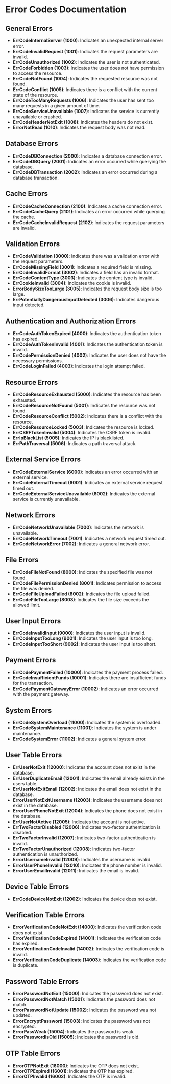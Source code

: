 # Error Codes Documentation

## **General Errors**

- **ErrCodeInternalServer (1000)**: Indicates an unexpected internal server error.
- **ErrCodeInvalidRequest (1001)**: Indicates the request parameters are invalid.
- **ErrCodeUnauthorized (1002)**: Indicates the user is not authenticated.
- **ErrCodeForbidden (1003)**: Indicates the user does not have permission to access the resource.
- **ErrCodeNotFound (1004)**: Indicates the requested resource was not found.
- **ErrCodeConflict (1005)**: Indicates there is a conflict with the current state of the resource.
- **ErrCodeTooManyRequests (1006)**: Indicates the user has sent too many requests in a given amount of time.
- **ErrCodeServiceUnavailable (1007)**: Indicates the service is currently unavailable or crashed.
- **ErrCodeHeaderNotExit (1008)**: Indicates the headers do not exist.
- **ErrorNotRead (1010)**: Indicates the request body was not read.

## **Database Errors**

- **ErrCodeDBConnection (2000)**: Indicates a database connection error.
- **ErrCodeDBQuery (2001)**: Indicates an error occurred while querying the database.
- **ErrCodeDBTransaction (2002)**: Indicates an error occurred during a database transaction.

## **Cache Errors**

- **ErrCodeCacheConnection (2100)**: Indicates a cache connection error.
- **ErrCodeCacheQuery (2101)**: Indicates an error occurred while querying the cache.
- **ErrCodeCacheInvalidRequest (2102)**: Indicates the request parameters are invalid.

## **Validation Errors**

- **ErrCodeValidation (3000)**: Indicates there was a validation error with the request parameters.
- **ErrCodeMissingField (3001)**: Indicates a required field is missing.
- **ErrCodeInvalidFormat (3002)**: Indicates a field has an invalid format.
- **ErrCodeContentType (3003)**: Indicates the content type is invalid.
- **ErrCookieInvalid (3004)**: Indicates the cookie is invalid.
- **ErrorBodySizeTooLarge (3005)**: Indicates the request body size is too large.
- **ErrPotentiallyDangerousInputDetected (3006)**: Indicates dangerous input detected.

## **Authentication and Authorization Errors**

- **ErrCodeAuthTokenExpired (4000)**: Indicates the authentication token has expired.
- **ErrCodeAuthTokenInvalid (4001)**: Indicates the authentication token is invalid.
- **ErrCodePermissionDenied (4002)**: Indicates the user does not have the necessary permissions.
- **ErrCodeLoginFailed (4003)**: Indicates the login attempt failed.

## **Resource Errors**

- **ErrCodeResourceExhausted (5000)**: Indicates the resource has been exhausted.
- **ErrCodeResourceNotFound (5001)**: Indicates the resource was not found.
- **ErrCodeResourceConflict (5002)**: Indicates there is a conflict with the resource.
- **ErrCodeResourceLocked (5003)**: Indicates the resource is locked.
- **ErrCSRFTokenInvalid (5004)**: Indicates the CSRF token is invalid.
- **ErrIpBlackList (5005)**: Indicates the IP is blacklisted.
- **ErrPathTraversal (5006)**: Indicates a path traversal attack.

## **External Service Errors**

- **ErrCodeExternalService (6000)**: Indicates an error occurred with an external service.
- **ErrCodeExternalTimeout (6001)**: Indicates an external service request timed out.
- **ErrCodeExternalServiceUnavailable (6002)**: Indicates the external service is currently unavailable.

## **Network Errors**

- **ErrCodeNetworkUnavailable (7000)**: Indicates the network is unavailable.
- **ErrCodeNetworkTimeout (7001)**: Indicates a network request timed out.
- **ErrCodeNetworkError (7002)**: Indicates a general network error.

## **File Errors**

- **ErrCodeFileNotFound (8000)**: Indicates the specified file was not found.
- **ErrCodeFilePermissionDenied (8001)**: Indicates permission to access the file was denied.
- **ErrCodeFileUploadFailed (8002)**: Indicates the file upload failed.
- **ErrCodeFileTooLarge (8003)**: Indicates the file size exceeds the allowed limit.

## **User Input Errors**

- **ErrCodeInvalidInput (9000)**: Indicates the user input is invalid.
- **ErrCodeInputTooLong (9001)**: Indicates the user input is too long.
- **ErrCodeInputTooShort (9002)**: Indicates the user input is too short.

## **Payment Errors**

- **ErrCodePaymentFailed (10000)**: Indicates the payment process failed.
- **ErrCodeInsufficientFunds (10001)**: Indicates there are insufficient funds for the transaction.
- **ErrCodePaymentGatewayError (10002)**: Indicates an error occurred with the payment gateway.

## **System Errors**

- **ErrCodeSystemOverload (11000)**: Indicates the system is overloaded.
- **ErrCodeSystemMaintenance (11001)**: Indicates the system is under maintenance.
- **ErrCodeSystemError (11002)**: Indicates a general system error.

## **User Table Errors**

- **ErrUserNotExit (12000)**: Indicates the account does not exist in the database.
- **ErrUserDuplicateEmail (12001)**: Indicates the email already exists in the users table.
- **ErrUserNotExitEmail (12002)**: Indicates the email does not exist in the database.
- **ErrorUserNotExitUsername (12003)**: Indicates the username does not exist in the database.
- **ErrorUserPhoneNotExit (12004)**: Indicates the phone does not exist in the database.
- **ErrUserNotActive (12005)**: Indicates the account is not active.
- **ErrTwoFactorDisabled (12006)**: Indicates two-factor authentication is disabled.
- **ErrTwoFactorInvalid (12007)**: Indicates two-factor authentication is invalid.
- **ErrTwoFactorUnauthorized (12008)**: Indicates two-factor authentication is unauthorized.
- **ErrorUsernameInvalid (12009)**: Indicates the username is invalid.
- **ErrorUserPhoneInvalid (12010)**: Indicates the phone number is invalid.
- **ErrorUserEmailInvalid (12011)**: Indicates the email is invalid.

## **Device Table Errors**

- **ErrCodeDeviceNotExit (12002)**: Indicates the device does not exist.

## **Verification Table Errors**

- **ErrorVerificationCodeNotExit (14000)**: Indicates the verification code does not exist.
- **ErrorVerificationCodeExpired (14001)**: Indicates the verification code has expired.
- **ErrorVerificationCodeInvalid (14002)**: Indicates the verification code is invalid.
- **ErrorVerificationCodeDuplicate (14003)**: Indicates the verification code is duplicate.

## **Password Table Errors**

- **ErrorPasswordNotExit (15000)**: Indicates the password does not exist.
- **ErrorPasswordNotMatch (15001)**: Indicates the password does not match.
- **ErrorPasswordNotUpdate (15002)**: Indicates the password was not updated.
- **ErrorEncryptPassword (15003)**: Indicates the password was not encrypted.
- **ErrorPassWeak (15004)**: Indicates the password is weak.
- **ErrorPasswordIsOld (15005)**: Indicates the password is old.

## **OTP Table Errors**

- **ErrorOTPNotExit (16000)**: Indicates the OTP does not exist.
- **ErrorOTPExpired (16001)**: Indicates the OTP has expired.
- **ErrorOTPInvalid (16002)**: Indicates the OTP is invalid.
